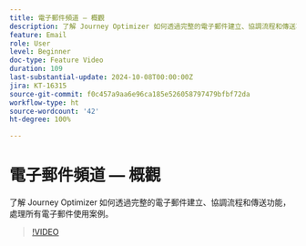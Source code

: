 ```yaml
---
title: 電子郵件頻道 — 概觀
description: 了解 Journey Optimizer 如何透過完整的電子郵件建立、協調流程和傳送功能，處理所有電子郵件使用案例。
feature: Email
role: User
level: Beginner
doc-type: Feature Video
duration: 109
last-substantial-update: 2024-10-08T00:00:00Z
jira: KT-16315
source-git-commit: f0c457a9aa6e96ca185e526058797479bfbf72da
workflow-type: ht
source-wordcount: '42'
ht-degree: 100%

---
```



# 電子郵件頻道 — 概觀

了解 Journey Optimizer 如何透過完整的電子郵件建立、協調流程和傳送功能，處理所有電子郵件使用案例。

>[!VIDEO](https://video.tv.adobe.com/v/3432675/?learn=on)

